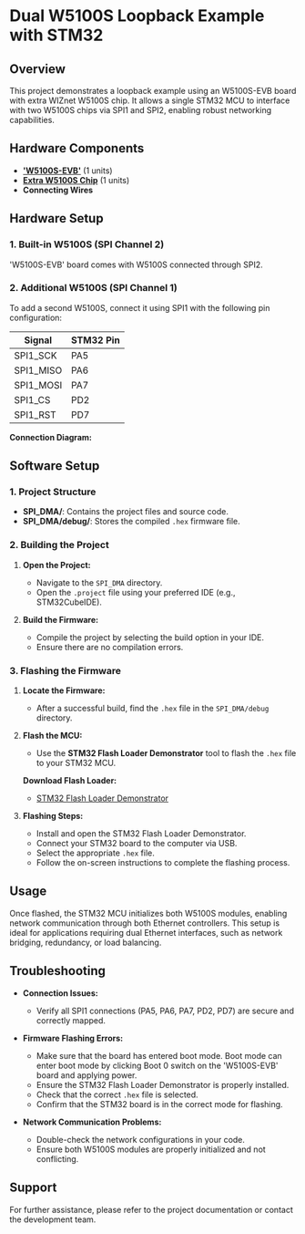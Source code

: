 # Dual W5100S Loopback Example with STM32

## Overview

This project demonstrates a loopback example using an W5100S-EVB board with extra WIZnet W5100S chip. It allows a single STM32 MCU to interface with two W5100S chips via SPI1 and SPI2, enabling robust networking capabilities.

## Hardware Components

- **['W5100S-EVB'](https://docs.wiznet.io/Product/iEthernet/W5100S/w5100s-evb)** (1 units)
- **[Extra W5100S Chip](https://docs.wiznet.io/Product/iEthernet/W5100S/overview)** (1 units)
- **Connecting Wires**

## Hardware Setup

### 1. Built-in W5100S (SPI Channel 2)

'W5100S-EVB' board comes with W5100S connected through SPI2.

### 2. Additional W5100S (SPI Channel 1)

To add a second W5100S, connect it using SPI1 with the following pin configuration:

| **Signal**  | **STM32 Pin** |
|-------------|---------------|
| SPI1_SCK    | PA5           |
| SPI1_MISO   | PA6           |
| SPI1_MOSI   | PA7           |
| SPI1_CS     | PD2           |
| SPI1_RST    | PD7           |

**Connection Diagram:**


## Software Setup

### 1. Project Structure

- **SPI_DMA/**: Contains the project files and source code.
- **SPI_DMA/debug/**: Stores the compiled `.hex` firmware file.

### 2. Building the Project

1. **Open the Project:**
   - Navigate to the `SPI_DMA` directory.
   - Open the `.project` file using your preferred IDE (e.g., STM32CubeIDE).

2. **Build the Firmware:**
   - Compile the project by selecting the build option in your IDE.
   - Ensure there are no compilation errors.

### 3. Flashing the Firmware

1. **Locate the Firmware:**
   - After a successful build, find the `.hex` file in the `SPI_DMA/debug` directory.

2. **Flash the MCU:**
   - Use the **STM32 Flash Loader Demonstrator** tool to flash the `.hex` file to your STM32 MCU.

   **Download Flash Loader:**
   - [STM32 Flash Loader Demonstrator](https://www.st.com/en/development-tools/flasher-stm32.html)

3. **Flashing Steps:**
   - Install and open the STM32 Flash Loader Demonstrator.
   - Connect your STM32 board to the computer via USB.
   - Select the appropriate `.hex` file.
   - Follow the on-screen instructions to complete the flashing process.

## Usage

Once flashed, the STM32 MCU initializes both W5100S modules, enabling network communication through both Ethernet controllers. This setup is ideal for applications requiring dual Ethernet interfaces, such as network bridging, redundancy, or load balancing.

## Troubleshooting

- **Connection Issues:**
  - Verify all SPI1 connections (PA5, PA6, PA7, PD2, PD7) are secure and correctly mapped.

- **Firmware Flashing Errors:**
  - Make sure that the board has entered boot mode. Boot mode can enter boot mode by clicking Boot 0 switch on the 'W5100S-EVB' board and applying power.
  - Ensure the STM32 Flash Loader Demonstrator is properly installed.
  - Check that the correct `.hex` file is selected.
  - Confirm that the STM32 board is in the correct mode for flashing.

- **Network Communication Problems:**
  - Double-check the network configurations in your code.
  - Ensure both W5100S modules are properly initialized and not conflicting.

## Support

For further assistance, please refer to the project documentation or contact the development team.
